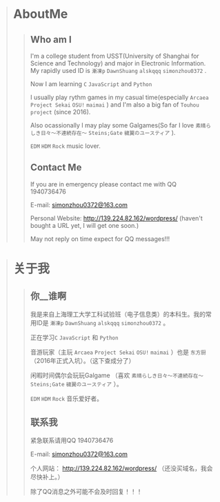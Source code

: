 > # AboutMe
  >> ## Who am I
  >> I'm a college student from USST(University of Shanghai for Science and Technology) and major in Electronic Information. My rapidly used ID is `漸凍p` `DawnShuang` `alskqqq` `simonzhou0372` .
  >>
  >> Now I am learning `C` `JavaScript` and `Python`
  >>
  >> I usually play rythm games in my casual time(especially `Arcaea` `Project Sekai` `OSU!` `maimai` ) and I'm also a big fan of `Touhou project` (since 2016).
  >>
  >> Also ocassionally I may play some Galgames(So far I love `素晴らしき日々～不連続存在～` `Steins;Gate` `穢翼のユースティア` ).
  >>
  >> `EDM` `HDM` `Rock` music lover.
  >>
  >> ## Contact Me
  >> If you are in emergency please contact me with QQ 1940736476
  >>
  >> E-mail: simonzhou0372@163.com
  >>
  >> Personal Website: http://139.224.82.162/wordpress/ (haven't bought a URL yet, I will get one soon.)
  >>
  >> May not reply on time expect for QQ messages!!!

> # 关于我
  >> ## 你__谁啊
  >> 我是来自上海理工大学工科试验班（电子信息类）的本科生。我的常用ID是 `漸凍p` `DawnShuang` `alskqqq` `simonzhou0372` 。
  >>
  >> 正在学习`C` `JavaScript` 和 `Python`
  >>
  >> 音游玩家（主玩 `Arcaea` `Project Sekai` `OSU!` `maimai` ）也是 `东方厨` （2016年正式入坑）。（这下查成分了）
  >>
  >> 闲暇时间偶尔会玩玩Galgame （喜欢 `素晴らしき日々～不連続存在～` `Steins;Gate` `穢翼のユースティア` ）。
  >>
  >> `EDM` `HDM` `Rock` 音乐爱好者。
  >>
  >> ## 联系我
  >> 紧急联系请用QQ 1940736476
  >>
  >> E-mail: simonzhou0372@163.com
  >>
  >> 个人网站： http://139.224.82.162/wordpress/ （还没买域名，我会尽快补上。）
  >>
  >> 除了QQ消息之外可能不会及时回复！！！
